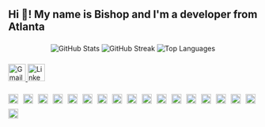 <h2 align="left">Hi 👋! My name is Bishop and I'm a developer from Atlanta</h2>

###

<div align="center" style="max-width: 100%;">
  <img src="https://github-readme-stats.vercel.app/api?username=bishopower&show_icons=true&include_all_commits=true&count_private=true&theme=dracula" style="max-width: 100%; height: auto;" alt="GitHub Stats" />
  <img src="https://streak-stats.demolab.com?user=bishopower&theme=dracula" style="max-width: 100%; height: auto;" alt="GitHub Streak" />
  <img src="https://github-readme-stats.vercel.app/api/top-langs?username=bishopower&layout=compact&langs_count=5&theme=dracula" style="max-width: 100%; height: auto;" alt="Top Languages" />
</div>

###

<div align="left">
  <a href="mailto:bishop@akiliuniverse.org" target="_blank">
    <img src="https://img.shields.io/static/v1?message=Gmail&logo=gmail&label=&color=D14836&logoColor=white&style=for-the-badge" height="35" alt="Gmail" />
  </a>
  <a href="https://www.linkedin.com/in/bishop-g-010350291/" target="_blank">
    <img src="https://img.shields.io/static/v1?message=LinkedIn&logo=linkedin&label=&color=0077B5&logoColor=white&style=for-the-badge" height="35" alt="LinkedIn" />
  </a>
</div>

###

<div align="left" style="display: flex; flex-wrap: wrap; gap: 10px;">
  <img src="https://cdn.jsdelivr.net/gh/devicons/devicon/icons/javascript/javascript-original.svg" height="20" alt="JavaScript" />
  <img src="https://cdn.jsdelivr.net/gh/devicons/devicon/icons/typescript/typescript-original.svg" height="20" alt="TypeScript" />
  <img src="https://cdn.jsdelivr.net/gh/devicons/devicon/icons/react/react-original.svg" height="20" alt="React" />
  <img src="https://cdn.jsdelivr.net/gh/devicons/devicon/icons/html5/html5-original.svg" height="20" alt="HTML5" />
  <img src="https://cdn.jsdelivr.net/gh/devicons/devicon/icons/css3/css3-original.svg" height="20" alt="CSS3" />
  <img src="https://cdn.jsdelivr.net/gh/devicons/devicon/icons/python/python-original.svg" height="20" alt="Python" />
  <img src="https://cdn.jsdelivr.net/gh/devicons/devicon/icons/amazonwebservices/amazonwebservices-line-wordmark.svg" height="20" alt="AWS" />
  <img src="https://cdn.jsdelivr.net/gh/devicons/devicon/icons/anaconda/anaconda-original.svg" height="20" alt="Anaconda" />
  <img src="https://cdn.jsdelivr.net/gh/devicons/devicon/icons/c/c-original.svg" height="20" alt="C" />
  <img src="https://cdn.jsdelivr.net/gh/devicons/devicon/icons/cplusplus/cplusplus-original.svg" height="20" alt="C++" />
  <img src="https://cdn.jsdelivr.net/gh/devicons/devicon/icons/docker/docker-original.svg" height="20" alt="Docker" />
  <img src="https://cdn.jsdelivr.net/gh/devicons/devicon/icons/nodejs/nodejs-original.svg" height="20" alt="Node.js" />
  <img src="https://cdn.jsdelivr.net/gh/devicons/devicon/icons/nextjs/nextjs-original.svg" height="20" alt="Next.js" />
  <img src="https://cdn.jsdelivr.net/gh/devicons/devicon/icons/mongodb/mongodb-original.svg" height="20" alt="MongoDB" />
  <img src="https://cdn.jsdelivr.net/gh/devicons/devicon/icons/mysql/mysql-original.svg" height="20" alt="MySQL" />
  <img src="https://cdn.jsdelivr.net/gh/devicons/devicon/icons/tensorflow/tensorflow-original.svg" height="20" alt="TensorFlow" />
  <img src="https://cdn.jsdelivr.net/gh/devicons/devicon/icons/pytorch/pytorch-original.svg" height="20" alt="PyTorch" />
  <img src="https://cdn.jsdelivr.net/gh/devicons/devicon/icons/rust/rust-original.svg" height="20" alt="Rust" />
</div>

###

<!-- If you want the snake animation, make sure you have a GitHub Action that generates output/snake.svg -->
<!-- If you do, uncomment below -->
<!-- 
<img src="https://raw.githubusercontent.com/bishopower/bishopower/output/snake.svg" alt="Snake animation" style="max-width: 100%; height: auto;" />
-->
